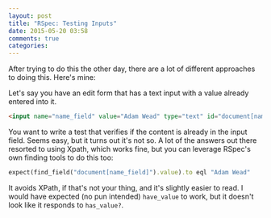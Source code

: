 ```yaml
---
layout: post
title: "RSpec: Testing Inputs"
date: 2015-05-20 03:58
comments: true
categories: 
---
```


After trying to do this the other day, there are a lot of different approaches to doing this. Here's mine:

Let's say you have an edit form that has a text input with a value already entered into it.

``` html
<input name="name_field" value="Adam Wead" type="text" id="document[name_field]" />
```

You want to write a test that verifies if the content is already in the input field. Seems easy, but
it turns out it's not so. A lot of the answers out there resorted to using Xpath, which works fine,
but you can leverage RSpec's own finding tools to do this too:

``` ruby
expect(find_field("document[name_field]").value).to eql "Adam Wead"
```

It avoids XPath, if that's not your thing, and it's slightly easier to read. I would have expected (no pun intended)
`have_value` to work, but it doesn't look like it responds to `has_value?`.
